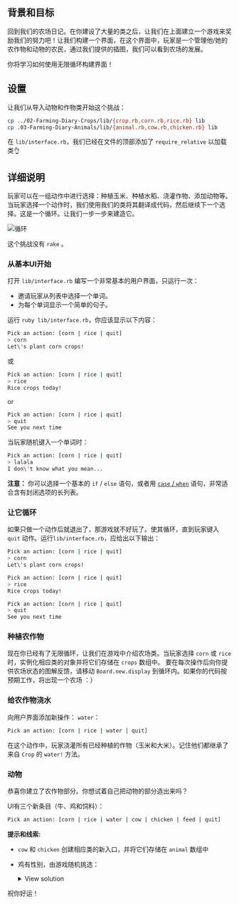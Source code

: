 ## 背景和目标

回到我们的农场日记。在你建设了大量的类之后，让我们在上面建立一个游戏来奖励我们的努力吧！让我们构建一个界面，在这个界面中，玩家是一个管理他/她的农作物和动物的农民，通过我们提供的插图，我们可以看到农场的发展。

你将学习如何使用无限循环构建界面！

## 设置

让我们从导入动物和作物类开始这个挑战：

```bash
cp ../02-Farming-Diary-Crops/lib/{crop.rb,corn.rb,rice.rb} lib
cp .03-Farming-Diary-Animals/lib/{animal.rb,cow.rb,chicken.rb} lib
```

在​​ `lib/interface.rb`，我们已经在文件的顶部添加了 `require_relative` 以加载类👌

## 详细说明

玩家可以在一组动作中进行选择：种植玉米、种植水稻、浇灌作物、添加动物等。
当玩家选择一个动作时，我们使用我们的类将其翻译成代码，然后继续下一个选择。这是一个循环。让我们一步一步来建造它。

![循环](https://web-dev-challenge-lewagon-image.oss-cn-shanghai.aliyuncs.com/loop.svg)


这个挑战没有 `rake` 。

### 从基本UI开始

打开​​ `lib/interface.rb` 编写一个非常基本的用户界面，只运行一次：
- 邀请玩家从列表中选择一个单词。
- 为每个单词显示一个简单的句子。

运行 `ruby lib/interface.rb`，你应该显示以下内容：

```bash
Pick an action: [corn | rice | quit]
> corn
Let\'s plant corn crops!
```

或

```bash
Pick an action: [corn | rice | quit]
> rice
Rice crops today!
```

or

```bash
Pick an action: [corn | rice | quit]
> quit
See you next time
```

当玩家随机键入一个单词时：

```bash
Pick an action: [corn | rice | quit]
> lalala
I don\'t know what you mean...
```

**注意：** 你可以选择一个基本的 `if` / `else` 语句，或者用 [`case` / `when`](https://ruby-doc.org/docs/keywords/1.9/Object.html#method-i-case) 语句，非常适合含有封闭选项的长列表。


### 让它循环
如果只做一个动作后就退出了，那游戏就不好玩了。使其循环，直到玩家键入 `quit` 动作。运行`lib/interface.rb`，应给出以下输出：

```bash
Pick an action: [corn | rice | quit]
> corn
Let\'s plant corn crops!

Pick an action: [corn | rice | quit]
> rice
Rice crops today!

Pick an action: [corn | rice | quit]
> quit
See you next time
```


### 种植农作物

现在你已经有了无限循环，让我们在游戏中介绍农场类。当玩家选择 `corn` 或 `rice` 时，实例化相应类的对象并将它们存储在 `crops` 数组中。
要在每次操作后向你提供农场状态的图解反馈，请移动 `Board.new.display` 到循环内。如果你的代码按预期工作，将出现一个农场 ：）

### 给农作物浇水

向用户界面添加新操作： `water`：

```bash
Pick an action: [corn | rice | water | quit]
```

在这个动作中，玩家浇灌所有已经种植的作物（玉米和大米）。记住他们都继承了来自 `Crop` 的 `water!` 方法。

### 动物

恭喜你建立了农作物部分。你想试着自己把动物的部分造出来吗？

UI有三个新条目（牛、鸡和饲料）：

```bash
Pick an action: [corn | rice | water | cow | chicken | feed | quit]
```

**提示和线索:**
- `cow` 和 `chicken` 创建相应类的新入口，并将它们存储在 `animal` 数组中
- 鸡有性别，由游戏随机挑选：

  <details>
  <summary markdown='span'>View solution</summary>

  ```bash
  when "chicken"
    gender = ["female", "male"].sample
    puts "The chicken is a #{gender}"
    puts "Name the chicken"
    print "> "
    name = gets.chomp
    Chicken.new(name, gender)
  ```
  </details>

祝你好运！
